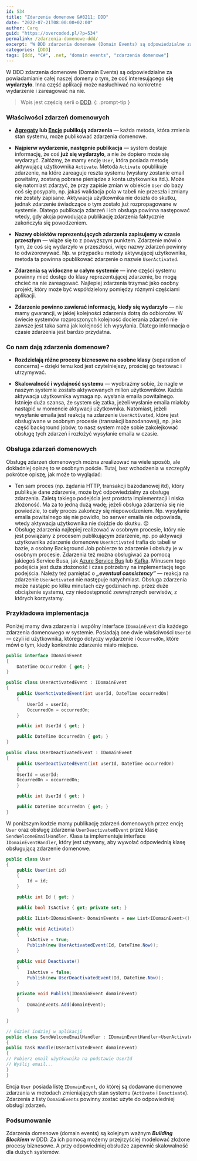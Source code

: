 ```yaml
---
id: 534
title: "Zdarzenia domenowe &#8211; DDD"
date: "2022-07-21T08:00:00+02:00"
author: Carq
guid: "https://overcoded.pl/?p=534"
permalink: /zdarzenia-domenowe-ddd/
excerpt: "W DDD zdarzenia domenowe (Domain Events) są odpowiedzialne za powiadamianie całej naszej domeny o tym, że coś interesującego wydarzyło się. Inna część aplikacji może nasłuchiwać na konkretne wydarzenie i zareagować na nie."
categories: [DDD]
tags: [ddd, "C#", .net, "domain events", "zdarzenia domenowe"]
---
```


W DDD zdarzenia domenowe (Domain Events) są odpowiedzialne za powiadamianie całej naszej domeny o tym, że coś interesującego **się wydarzyło**. Inna część aplikacji może nasłuchiwać na konkretne wydarzenie i zareagować na nie.

<!-- prettier-ignore-start  -->
> Wpis jest częścią serii o [DDD](/ddd/).
{: .prompt-tip }
<!-- prettier-ignore-end  -->

### Właściwości zdarzeń domenowych

- **[Agregaty](/agregat-ddd/) lub [Encje](/encje-podstawy-ddd/) publikują zdarzenia** — każda metoda, która zmienia stan systemu, może publikować zdarzenia domenowe.

- **Najpierw wydarzenie, następnie publikacja** — system dostaje informację, że coś **już się wydarzyło**, a nie że dopiero może się wydarzyć. Załóżmy, że mamy encję `User`, która posiada metodę aktywującą użytkownika `Activate`. Metoda `Activate` opublikuje zdarzenie, na które zareaguje reszta systemu (wysłany zostanie email powitalny, zostaną pobrane pieniądze z konta użytkownika itd.). Może się natomiast zdarzyć, że przy zapisie zmian w obiekcie `User` do bazy coś się posypało, np. jakaś walidacja pola w tabeli nie przeszła i zmiany nie zostały zapisane. Aktywacja użytkownika nie doszła do skutku, jednak zdarzenie świadczące o tym zostało już rozpropagowane w systemie. Dlatego publikacja zdarzeń i ich obsługa powinna następować wtedy, gdy akcja powodująca publikację zdarzenia faktycznie zakończyła się powodzeniem.

- **Nazwy obiektów reprezentujących zdarzenia zapisujemy w czasie przeszłym** — wiąże się to z powyższym punktem. Zdarzenie mówi o tym, że coś się wydarzyło w przeszłości, więc nazwy zdarzeń powinny to odwzorowywać. Np. w przypadku metody aktywującej użytkownika, metoda ta powinna opublikować zdarzenie o nazwie `UserActivated`.

- **Zdarzenia są widoczne w całym systemie** — inne części systemu powinny mieć dostęp do klasy reprezentującej zdarzenie, bo mogą chcieć na nie zareagować. Najlepiej zdarzenia trzymać jako osobny projekt, który może być współdzielony pomiędzy różnymi częściami aplikacji.

- **Zdarzenie powinno zawierać informację, kiedy się wydarzyło** — nie mamy gwarancji, w jakiej kolejności zdarzenia dotrą do odbiorców. W świecie systemów rozproszonych kolejność docierania zdarzeń nie zawsze jest taka sama jak kolejność ich wysyłania. Dlatego informacja o czasie zdarzenia jest bardzo przydatna.

### Co nam dają zdarzenia domenowe?

- **Rozdzielają różne procesy biznesowe na osobne klasy** (separation of concerns) – dzięki temu kod jest czytelniejszy, prościej go testować i utrzymywać.

- **Skalowalność i wydajność systemu** — wyobraźmy sobie, że nagle w naszym systemie zostało aktywowanych milion użytkowników. Każda aktywacja użytkownika wymaga np. wysłania emaila powitalnego. Istnieje duża szansa, że system się zatka, jeżeli wysłanie emaila miałoby nastąpić w momencie aktywacji użytkownika. Natomiast, jeżeli wysyłanie emaila jest reakcją na zdarzenie `UserActivated`, które jest obsługiwane w osobnym procesie (transakcji bazodanowej), np. jako część background jobów, to nasz system może sobie zakolejkować obsługę tych zdarzeń i rozłożyć wysyłanie emaila w czasie.

### Obsługa zdarzeń domenowych

Obsługę zdarzeń domenowych można zrealizować na wiele sposób, ale dokładniej opiszę to w osobnym poście. Tutaj, bez wchodzenia w szczegóły pokrótce opiszę, jak może to wyglądać:

- Ten sam proces (np. żądania HTTP, transakcji bazodanowej itd), który publikuje dane zdarzenie, może być odpowiedzialny za obsługę zdarzenia. Zaletą takiego podejścia jest prostota implementacji i niska złożoność. Ma za to jedną dużą wadę; jeżeli obsługa zdarzenia się nie powiedzie, to cały proces zakończy się niepowodzeniem. Np. wysyłanie emaila powitalnego się nie powidło, bo serwer emaila nie odpowiada, wtedy aktywacja użytkownika nie dojdzie do skutku. 😟
- Obsługę zdarzenia najlepiej realizować w osobnym procesie, który nie jest powiązany z procesem publikującym zdarzenie, np. po aktywacji użytkownika zdarzenie domenowe `UserActivated` trafia do tabeli w bazie, a osobny Background Job pobierze to zdarzenie i obsłuży je w osobnym procesie. Zdarzenia też można obsługiwać za pomocą jakiegoś Service Busa, jak [Azure Service Bus](https://docs.microsoft.com/en-us/azure/service-bus-messaging/service-bus-messaging-overview) lub [Kafka](https://kafka.apache.org/). Minusem tego podejścia jest duża złożoność i czas potrzebny na implementację tego podejścia. Należy też pamiętać o **_„eventual consistency”_** — reakcja na zdarzenie `UserActivated` nie następuje natychmiast. Obsługa zdarzenia może nastąpić po kilku minutach czy godzinach np. przez duże obciążenie systemu, czy niedostępność zewnętrznych serwisów, z których korzystamy.

### Przykładowa implementacja

Poniżej mamy dwa zdarzenia i wspólny interface `IDomainEvent` dla każdego zdarzenia domenowego w systemie. Posiadają one dwie właściwości `UserId` — czyli id użytkownika, którego dotyczy wydarzenie i `OccurredOn`, które mówi o tym, kiedy konkretnie zdarzenie miało miejsce.

```csharp
public interface IDomainEvent
{
    DateTime OccurredOn { get; }
}

public class UserActivatedEvent : IDomainEvent
{
    public UserActivatedEvent(int userId, DateTime occurredOn)
    {
        UserId = userId;
        OccurredOn = occurredOn;
    }

    public int UserId { get; }

    public DateTime OccurredOn { get; }
}

public class UserDeactivatedEvent : IDomainEvent
{
    public UserDeactivatedEvent(int userId, DateTime occurredOn)
    {
    UserId = userId;
    OccurredOn = occurredOn;
    }

    public int UserId { get; }

    public DateTime OccurredOn { get; }
}
```

W poniższym kodzie mamy publikację zdarzeń domenowych przez encję `User` oraz obsługę zdarzenia `UserDeactivatedEvent` przez klasę `SendWelcomeEmailHandler`. Klasa ta implementuje interface `IDomainEventHandler`, który jest używany, aby wywołać odpowiednią klasę obsługującą zdarzenie domenowe.

```csharp
public class User
{
    public User(int id)
    {
        Id = id;
    }

    public int Id { get; }

    public bool IsActive { get; private set; }

    public IList<IDomainEvent> DomainEvents = new List<IDomainEvent>();

    public void Activate()
    {
        IsActive = true;
        Publish(new UserActivatedEvent(Id, DateTime.Now));
    }

    public void Deactivate()
    {
        IsActive = false;
        Publish(new UserDeactivatedEvent(Id, DateTime.Now));
    }

    private void Publish(IDomainEvent domainEvent)
    {
        DomainEvents.Add(domainEvent);
    }

}

// Gdzieś indziej w aplikacji
public class SendWelcomeEmailHandler : IDomainEventHandler<UserActivatedEvent>
{
public Task Handle(UserActivatedEvent domainEvent)
{
// Pobierz email użytkownika na podstawie UserId
// Wyślij email...
}
}
```

Encja `User` posiada listę `IDomainEvent`, do której są dodawane domenowe zdarzania w metodach zmieniających stan systemu (`Activate` i `Deactivate`). Zdarzenia z listy `DomainEvents` powinny zostać użyte do odpowiedniej obsługi zdarzeń.

### Podsumowanie

Zdarzenia domenowe (domain events) są kolejnym ważnym **_Building Blockiem_** w DDD. Za ich pomocą możemy przejrzyściej modelować złożone procesy biznesowe. A przy odpowiedniej obsłudze zapewnić skalowalność dla dużych systemów.
